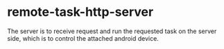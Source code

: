 remote-task-http-server
=======================

The server is to receive request and run the requested task on the server side, which is to control the attached android device.
